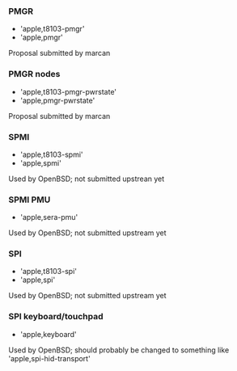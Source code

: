### PMGR
- 'apple,t8103-pmgr'
- 'apple,pmgr'

Proposal submitted by marcan

### PMGR nodes
- 'apple,t8103-pmgr-pwrstate'
- 'apple,pmgr-pwrstate'

Proposal submitted by marcan

### SPMI
- 'apple,t8103-spmi'
- 'apple,spmi'

Used by OpenBSD; not submitted upstrean yet

### SPMI PMU
- 'apple,sera-pmu'

Used by OpenBSD; not submitted upstream yet

### SPI
- 'apple,t8103-spi'
- 'apple,spi'

Used by OpenBSD; not submitted upstream yet

### SPI keyboard/touchpad
- 'apple,keyboard'

Used by OpenBSD; should probably be changed to something like 'apple,spi-hid-transport'
